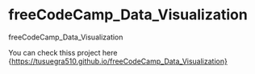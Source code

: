 # freeCodeCamp_Data_Visualization
freeCodeCamp_Data_Visualization

You can check thiss project here {https://tusuegra510.github.io/freeCodeCamp_Data_Visualization}
